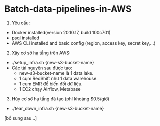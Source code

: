 # Batch-data-pipelines-in-AWS
1. Yêu cầu:
- Docker installed(version 20.10.17, build 100c701)
- psql installed
- AWS CLI installed and basic config (region, access key, secret key,...)

2. Xây cơ sở hạ tầng trên AWS:
- ./setup_infra.sh {new-s3-bucket-name}
- Các tài nguyên sau được tạo:
  + new-s3-bucket-name là 1 data lake.
  + 1 cụm RedShift như 1 data warehouse.
  + 1 cụm EMR để biến đổi dữ liệu.
  + 1 EC2 chạy Airflow, Metabase

3. Hủy cơ sở hạ tầng đã tạo (phí khoảng $0.5/giờ)
- ./tear_down_infra.sh {new-s3-bucket-name}

[bổ sung sau...]
